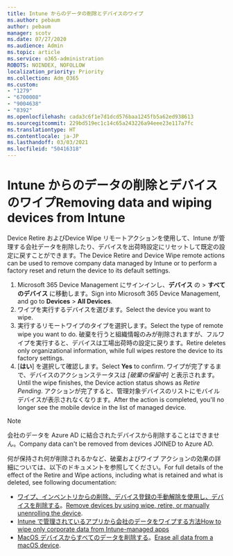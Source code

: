 ```yaml
---
title: Intune からのデータの削除とデバイスのワイプ
ms.author: pebaum
author: pebaum
manager: scotv
ms.date: 07/27/2020
ms.audience: Admin
ms.topic: article
ms.service: o365-administration
ROBOTS: NOINDEX, NOFOLLOW
localization_priority: Priority
ms.collection: Adm_O365
ms.custom:
- "1279"
- "6700008"
- "9004638"
- "8392"
ms.openlocfilehash: cada3c6f1e7d1dcd576baa1245fb5a62ed938613
ms.sourcegitcommit: 229bd519ec1c14c65a243226a94eee23e117a7fc
ms.translationtype: HT
ms.contentlocale: ja-JP
ms.lasthandoff: 03/03/2021
ms.locfileid: "50416318"
---
```

# <a name="removing-data-and-wiping-devices-from-intune"></a><span data-ttu-id="bd8ee-102">Intune からのデータの削除とデバイスのワイプ</span><span class="sxs-lookup"><span data-stu-id="bd8ee-102">Removing data and wiping devices from Intune</span></span>

<span data-ttu-id="bd8ee-103">Device Retire およびDevice Wipe リモートアクションを使用して、Intune が管理する会社データを削除したり、デバイスを出荷時設定にリセットして既定の設定に戻すことができます。</span><span class="sxs-lookup"><span data-stu-id="bd8ee-103">The Device Retire and Device Wipe remote actions can be used to remove company data managed by Intune or to perform a factory reset and return the device to its default settings.</span></span>

1. <span data-ttu-id="bd8ee-104">Microsoft 365 Device Management にサインインし、**デバイス** の > **すべてのデバイス** に移動します。</span><span class="sxs-lookup"><span data-stu-id="bd8ee-104">Sign into Microsoft 365 Device Management, and go to **Devices** > **All Devices**.</span></span>
2. <span data-ttu-id="bd8ee-105">ワイプを実行するデバイスを選びます。</span><span class="sxs-lookup"><span data-stu-id="bd8ee-105">Select the device you want to wipe.</span></span>
3. <span data-ttu-id="bd8ee-106">実行するリモートワイプのタイプを選択します。</span><span class="sxs-lookup"><span data-stu-id="bd8ee-106">Select the type of remote wipe you want to do.</span></span> <span data-ttu-id="bd8ee-107">破棄を行うと組織情報のみが削除されますが、フルワイプを実行すると、デバイスは工場出荷時の設定に戻ります。</span><span class="sxs-lookup"><span data-stu-id="bd8ee-107">Retire deletes only organizational information, while full wipes restore the device to its factory settings.</span></span>
4. <span data-ttu-id="bd8ee-108">[**はい**] を選択して確認します。</span><span class="sxs-lookup"><span data-stu-id="bd8ee-108">Select **Yes** to confirm.</span></span> <span data-ttu-id="bd8ee-109">ワイプが完了するまで、デバイスのアクションステータスは *[破棄の保留中]* と表示されます。</span><span class="sxs-lookup"><span data-stu-id="bd8ee-109">Until the wipe finishes, the Device action status shows as *Retire Pending*.</span></span>
    <span data-ttu-id="bd8ee-110">アクションが完了すると、管理対象デバイスのリストにモバイルデバイスが表示されなくなります。</span><span class="sxs-lookup"><span data-stu-id="bd8ee-110">After the action is completed, you'll no longer see the mobile device in the list of managed device.</span></span>

> [!NOTE]
> <span data-ttu-id="bd8ee-111">会社のデータを Azure AD に結合されたデバイスから削除することはできません。</span><span class="sxs-lookup"><span data-stu-id="bd8ee-111">Company data can't be removed from devices JOINED to Azure AD.</span></span> 

<span data-ttu-id="bd8ee-112">何が保持され何が削除されるかなど、破棄およびワイプ アクションの効果の詳細については、以下のドキュメントを参照してください。</span><span class="sxs-lookup"><span data-stu-id="bd8ee-112">For full details of the effect of the Retire and Wipe actions, including what is retained and what is deleted, see following documentation:</span></span>

- <span data-ttu-id="bd8ee-113">[ワイプ、インベントリからの削除、デバイス登録の手動解除を使用し、デバイスを削除する](https://docs.microsoft.com/mem/intune/remote-actions/devices-wipe)。</span><span class="sxs-lookup"><span data-stu-id="bd8ee-113">[Remove devices by using wipe, retire, or manually unenrolling the device](https://docs.microsoft.com/mem/intune/remote-actions/devices-wipe).</span></span>
- [<span data-ttu-id="bd8ee-114">Intune で管理されているアプリから会社のデータをワイプする方法</span><span class="sxs-lookup"><span data-stu-id="bd8ee-114">How to wipe only corporate data from Intune-managed apps</span></span>](https://docs.microsoft.com/mem/intune/apps/apps-selective-wipe)
- <span data-ttu-id="bd8ee-115">[MacOS デバイスからすべてのデータを削除する](https://docs.microsoft.com/mem/intune/remote-actions/device-erase)。</span><span class="sxs-lookup"><span data-stu-id="bd8ee-115">[Erase all data from a macOS device](https://docs.microsoft.com/mem/intune/remote-actions/device-erase).</span></span>